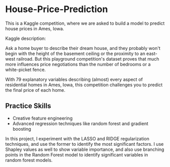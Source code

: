 # House-Price-Prediction
This is a Kaggle competition, where we are asked to build a model to predict house prices in Ames, Iowa.

Kaggle description: 

Ask a home buyer to describe their dream house, and they probably won't begin with the height of the basement ceiling or the proximity to an east-west railroad. But this playground competition's dataset proves that much more influences price negotiations than the number of bedrooms or a white-picket fence.

With 79 explanatory variables describing (almost) every aspect of residential homes in Ames, Iowa, this competition challenges you to predict the final price of each home.

## Practice Skills
- Creative feature engineering 
- Advanced regression techniques like random forest and gradient boosting

In this project, I experiment with the LASSO and RIDGE regularization techniques, and use the former to identify the most significant factors. I use Shapley values as well to show variable importance, and also use branching points in the Random Forest model to identify significant variables in random forest models. 
